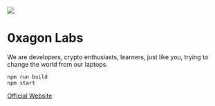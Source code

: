 ![](https://ipfs.io/ipfs/QmNpsi4yWCnzaYukxwYJwinQSum8tkArHPWebMA3R3qK83)

# 0xagon Labs
We are developers, crypto enthusiasts, learners, just like you, trying to change the world from our laptops.

```
npm run build
npm start
```
[Official Website](https://0xagonlabs.com/)
